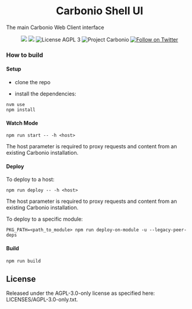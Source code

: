 <!--
SPDX-FileCopyrightText: 2021 Zextras <https://www.zextras.com>

SPDX-License-Identifier: AGPL-3.0-only
-->
<div align="center">
  <h1>Carbonio Shell UI</h1>
</div>

The main Carbonio Web Client interface

<p align="center">
  <a href="https://github.com/zextras/carbonio-shell-ui/graphs/contributors" alt="Contributors">
  <img src="https://img.shields.io/github/contributors/zextras/carbonio-shell-ui" /></a>
  <a href="https://github.com/zextras/carbonio-shell-ui/pulse" alt="Activity">
  <img src="https://img.shields.io/github/commit-activity/m/zextras/carbonio-shell-ui" /></a>
  <img src="https://img.shields.io/badge/license-AGPL%203-green" alt="License AGPL 3">
  <img src="https://img.shields.io/badge/project-carbonio-informational" alt="Project Carbonio">
  <a href="https://twitter.com/intent/follow?screen_name=zextras">
  <img src="https://img.shields.io/twitter/follow/zextras?style=social&logo=twitter" alt="Follow on Twitter"></a>
</p>
<h3>How to build</h3>

<h4>Setup</h4>

- clone the repo

- install the dependencies:

```
nvm use
npm install
```

<h4>Watch Mode</h4>

```
npm run start -- -h <host>
```

The host parameter is required to proxy requests and content from an existing Carbonio installation.

<h4>Deploy</h4>

To deploy to a host:

```
npm run deploy -- -h <host>
```

The host parameter is required to proxy requests and content from an existing Carbonio installation.

To deploy to a specific module:

```
PKG_PATH=<path_to_module> npm run deploy-on-module -u --legacy-peer-deps
```

<h4>Build</h4>

```
npm run build
```

<h2>License</h2>

Released under the AGPL-3.0-only license as specified here: LICENSES/AGPL-3.0-only.txt.
